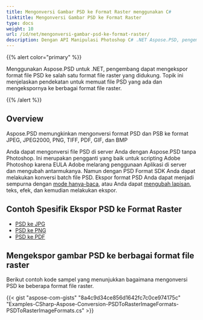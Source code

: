 ```yaml
---
title: Mengonversi Gambar PSD ke Format Raster menggunakan C#
linktitle: Mengonversi Gambar PSD ke Format Raster
type: docs
weight: 10
url: /id/net/mengonversi-gambar-psd-ke-format-raster/
description: Dengan API Manipulasi Photoshop C# .NET Aspose.PSD, pengembang dapat mengekspor format PSD dan PSB ke format JPEG, JPEG2000, PNG, TIFF, PDF, GIF, dan BMP.
---
```


{{% alert color="primary" %}} 

Menggunakan Aspose.PSD untuk .NET, pengembang dapat mengekspor format file PSD ke salah satu format file raster yang didukung. Topik ini menjelaskan pendekatan untuk memuat file PSD yang ada dan mengekspornya ke berbagai format file raster.

{{% /alert %}} 
## **Overview**
Aspose.PSD memungkinkan mengonversi format PSD dan PSB ke format JPEG, JPEG2000, PNG, TIFF, PDF, GIF, dan BMP

Anda dapat mengonversi file PSD di server Anda dengan Aspose.PSD tanpa Photoshop. Ini merupakan pengganti yang baik untuk scripting Adobe Photoshop karena EULA Adobe melarang penggunaan Aplikasi di server dan mengubah antarmukanya. Namun dengan PSD Format SDK Anda dapat melakukan konversi batch file PSD. Ekspor format PSD Anda dapat menjadi sempurna dengan [mode hanya-baca](https://reference.aspose.com/psd/net/aspose.psd.imageloadoptions/psdloadoptions/properties/readonlymode), atau Anda dapat [mengubah lapisan](/id/psd/net/memanipulasi-format-adobe-photoshop/), teks, efek, dan kemudian melakukan ekspor.
## **Contoh Spesifik Ekspor PSD ke Format Raster**
- [PSD ke JPG](/id/psd/net/psd-ke-jpg/)
- [PSD ke PNG](/id/psd/net/psd-ke-png/)
- [PSD ke PDF](/id/psd/net/psd-ke-pdf/)
## **Mengekspor gambar PSD ke berbagai format file raster**
Berikut contoh kode sampel yang menunjukkan bagaimana mengonversi PSD ke beberapa format file raster.



{{< gist "aspose-com-gists" "8a4c9d34ce856d1642fc7c0ce974175c" "Examples-CSharp-Aspose-Conversion-PSDToRasterImageFormats-PSDToRasterImageFormats.cs" >}}

